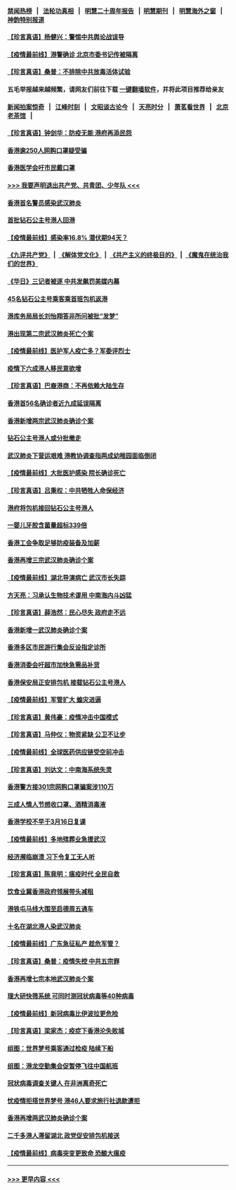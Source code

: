 #### [禁闻热榜](热点新闻.md?=0)  &nbsp;&nbsp;|&nbsp;&nbsp; [法轮功真相](https://github.com/gfw-breaker/truth/blob/master/README.md?=0) &nbsp;&nbsp;|&nbsp;&nbsp; [明慧二十周年报告](https://github.com/gfw-breaker/mh-reports/blob/master/README.md?=0) &nbsp;&nbsp;|&nbsp;&nbsp;[明慧期刊](https://github.com/gfw-breaker/mh-qikan) &nbsp;&nbsp;|&nbsp;&nbsp; [明慧海外之窗](https://github.com/gfw-breaker/mh-news/blob/master/README.md?=0) &nbsp;&nbsp;|&nbsp;&nbsp; [神韵特别报道](https://github.com/gfw-breaker/mh-news/blob/master/shenyun.md?=0)
#### [【珍言真语】杨健兴：警惕中共舆论战误导](../pages/nsc415/n11888131.md?t=02231602) 
#### [【疫情最前线】港警确诊 北京市委书记传被隔离](../pages/nsc415/n11886872.md?t=02231602) 
#### [【珍言真语】桑普：不排除中共放毒活体试验](../pages/nsc415/n11886832.md?t=02231602) 
#### 五毛举报越来越频繁，请网友们前往下载 [一键翻墙软件](https://github.com/gfw-breaker/ssr-accounts)，并将此项目推荐给亲友
#### [新闻拍案惊奇](https://github.com/gfw-breaker/banned-news/blob/master/pages/link4.md) &nbsp;&nbsp;|&nbsp;&nbsp; [江峰时刻](https://github.com/gfw-breaker/banned-news/blob/master/pages/link4.md) &nbsp;&nbsp;|&nbsp;&nbsp; [文昭谈古论今](https://github.com/gfw-breaker/banned-news/blob/master/pages/link4.md) &nbsp;&nbsp;|&nbsp;&nbsp; [天亮时分](https://github.com/gfw-breaker/banned-news/blob/master/pages/link4.md) &nbsp;&nbsp;|&nbsp;&nbsp; [萧茗看世界](https://github.com/gfw-breaker/banned-news/blob/master/pages/link4.md) &nbsp;&nbsp;|&nbsp;&nbsp; [北京老茶馆](https://github.com/gfw-breaker/banned-news/blob/master/pages/link4.md) &nbsp;&nbsp;|&nbsp;&nbsp; 
#### [【珍言真语】钟剑华：防疫无能 港府再添民怨](../pages/nsc415/n11884504.md?t=02231602) 
#### [香港逾250人网购口罩疑受骗](../pages/nsc415/n11884388.md?t=02231602) 
#### [香港医学会吁市民戴口罩](../pages/nsc415/n11884367.md?t=02231602) 
#### [>>> 我要声明退出共产党、共青团、少年队 <<<](https://github.com/begood0513/goodnews/blob/master/quit/letter.md) 
#### [香港首名警员感染武汉肺炎](../pages/nsc415/n11884357.md?t=02231602) 
#### [首批钻石公主号港人回港](../pages/nsc415/n11884333.md?t=02231602) 
#### [【疫情最前线】感染率16.8% 潜伏期94天？](../pages/nsc415/n11884256.md?t=02231602) 
#### [《九评共产党》](https://github.com/begood0513/9ping.md/blob/master/README.md) &nbsp;|&nbsp; [《解体党文化》](../../../../jtdwh.md/blob/master/README.md)  &nbsp;|&nbsp; [《共产主义的终极目的》](../../../../gczydzjmd.md/blob/master/README.md) &nbsp;|&nbsp; [《魔鬼在统治我们的世界》](../../../../mgztzwmdsj.md/blob/master/README.md) 
#### [《华日》三记者被逐 中共发飙罚美媒内幕](../pages/nsc415/n11884184.md?t=02231602) 
#### [45名钻石公主号乘客乘首班包机返港](../pages/nsc415/n11881770.md?t=02231602) 
#### [港库务局局长刘怡翔答非所问被批“发梦”](../pages/nsc415/n11881752.md?t=02231602) 
#### [港出现第二宗武汉肺炎死亡个案](../pages/nsc415/n11881736.md?t=02231602) 
#### [【疫情最前线】医护军人疫亡多？军委评烈士](../pages/nsc415/n11881655.md?t=02231602) 
#### [疫情下六成港人移民意欲增](../pages/nsc415/n11881699.md?t=02231602) 
#### [【珍言真语】巴裔港商：不再依赖大陆生存](../pages/nsc415/n11881126.md?t=02231602) 
#### [香港首56名确诊者近九成延误隔离](../pages/nsc415/n11879079.md?t=02231602) 
#### [香港新增两宗武汉肺炎确诊个案](../pages/nsc415/n11879064.md?t=02231602) 
#### [钻石公主号港人或分批撤走](../pages/nsc415/n11879029.md?t=02231602) 
#### [武汉肺炎下营运艰难 港教协调查指两成幼稚园面临倒闭](../pages/nsc415/n11878989.md?t=02231602) 
#### [【疫情最前线】大批医护感染 院长确诊死亡](../pages/nsc415/n11878595.md?t=02231602) 
#### [【珍言真语】吕秉权：中共牺牲人命保经济](../pages/nsc415/n11878390.md?t=02231602) 
#### [港府将包机接回钻石公主号港人](../pages/nsc415/n11876352.md?t=02231602) 
#### [一婴儿牙胶含菌量超标339倍](../pages/nsc415/n11876336.md?t=02231602) 
#### [香港工会争取足够防疫装备及加薪](../pages/nsc415/n11876313.md?t=02231602) 
#### [香港再增三宗武汉肺炎确诊个案](../pages/nsc415/n11876297.md?t=02231602) 
#### [【疫情最前线】湖北导演病亡 武汉市长失踪](../pages/nsc415/n11876272.md?t=02231602) 
#### [方天亮：习承认生物技术谬用 中南海内斗凶猛](../pages/nsc415/n11873679.md?t=02231602) 
#### [【珍言真语】薛浩然：民心尽失 政府走不远](../pages/nsc415/n11875838.md?t=02231602) 
#### [香港新增一武汉肺炎确诊个案](../pages/nsc415/n11874044.md?t=02231602) 
#### [香港多区市民游行集会反设指定诊所](../pages/nsc415/n11874017.md?t=02231602) 
#### [香港消委会吁超市加快急需品补货](../pages/nsc415/n11874003.md?t=02231602) 
#### [香港保安局正安排包机 接载钻石公主号港人](../pages/nsc415/n11873932.md?t=02231602) 
#### [【疫情最前线】军管扩大 蝗灾进逼](../pages/nsc415/n11873780.md?t=02231602) 
#### [【珍言真语】黄伟豪：疫情冲击中国模式](../pages/nsc415/n11873482.md?t=02231602) 
#### [【珍言真语】马仲仪：物资紧缺 公卫不让步](../pages/nsc415/n11872315.md?t=02231602) 
#### [【疫情最前线】全球医药供应链受空前冲击](../pages/nsc415/n11869614.md?t=02231602) 
#### [【珍言真语】刘达文：中南海系统失灵](../pages/nsc415/n11869465.md?t=02231602) 
#### [香港警方接301宗网购口罩骗案涉110万](../pages/nsc415/n11867572.md?t=02231602) 
#### [三成人情人节想收口罩、酒精消毒液](../pages/nsc415/n11867523.md?t=02231602) 
#### [香港学校不早于3月16日复课](../pages/nsc415/n11867498.md?t=02231602) 
#### [【疫情最前线】多地殡葬业急援武汉](../pages/nsc415/n11866914.md?t=02231602) 
#### [经济濒临崩溃 习下令复工无人听](../pages/nsc415/n11867269.md?t=02231602) 
#### [【珍言真语】陈竟明：瘟疫时代 全民自救](../pages/nsc415/n11866765.md?t=02231602) 
#### [饮食业冀香港政府领展带头减租](../pages/nsc415/n11864876.md?t=02231602) 
#### [港铁屯马线大围至启德周五通车](../pages/nsc415/n11864842.md?t=02231602) 
#### [十名在湖北港人染武汉肺炎](../pages/nsc415/n11864807.md?t=02231602) 
#### [【疫情最前线】广东急征私产 趁危军管？](../pages/nsc415/n11864205.md?t=02231602) 
#### [【珍言真语】桑普：疫情失控 中共五宗罪](../pages/nsc415/n11864157.md?t=02231602) 
#### [香港再增七宗本地武汉肺炎个案](../pages/nsc415/n11862405.md?t=02231602) 
#### [理大研快筛系统 可同时测冠状病毒等40种病毒](../pages/nsc415/n11862376.md?t=02231602) 
#### [【疫情最前线】新冠病毒比伊波拉更危险](../pages/nsc415/n11862199.md?t=02231602) 
#### [【珍言真语】梁家杰：疫症下香港沦失败城](../pages/nsc415/n11861588.md?t=02231602) 
#### [组图：世界梦号乘客通过检疫 陆续下船](../pages/nsc415/n11858302.md?t=02231602) 
#### [组图：港龙空勤集会促暂停飞往中国航班](../pages/nsc415/n11858190.md?t=02231602) 
#### [冠状病毒调查关键人 在非洲离奇死亡](../pages/nsc415/n11859798.md?t=02231602) 
#### [忧疫情拒搭世界梦号 港46人要求旅行社退款遭拒](../pages/nsc415/n11859849.md?t=02231602) 
#### [香港再增两武汉肺炎确诊个案](../pages/nsc415/n11859833.md?t=02231602) 
#### [二千多港人滞留湖北 政党促安排包机接送](../pages/nsc415/n11859831.md?t=02231602) 
#### [【疫情最前线】病毒突变更致命 恐酿大瘟疫](../pages/nsc415/n11859604.md?t=02231602) 

----
#### [ >>> 更早内容 <<< ](../indexes/nsc415-earlier.md)

